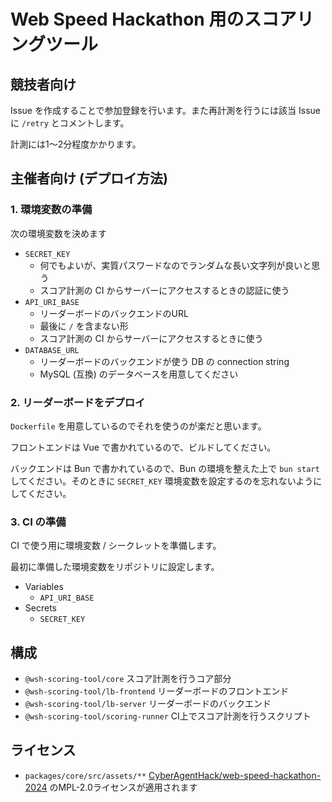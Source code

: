 # Web Speed Hackathon 用のスコアリングツール

## 競技者向け

Issue を作成することで参加登録を行います。また再計測を行うには該当 Issue に `/retry` とコメントします。

計測には1～2分程度かかります。

## 主催者向け (デプロイ方法)

### 1. 環境変数の準備

次の環境変数を決めます

- `SECRET_KEY`
  - 何でもよいが、実質パスワードなのでランダムな長い文字列が良いと思う
  - スコア計測の CI からサーバーにアクセスするときの認証に使う
- `API_URI_BASE`
  - リーダーボードのバックエンドのURL
  - 最後に `/` を含まない形
  - スコア計測の CI からサーバーにアクセスするときに使う
- `DATABASE_URL`
  - リーダーボードのバックエンドが使う DB の connection string
  - MySQL (互換) のデータベースを用意してください

### 2. リーダーボードをデプロイ

`Dockerfile` を用意しているのでそれを使うのが楽だと思います。

フロントエンドは Vue で書かれているので、ビルドしてください。

バックエンドは Bun で書かれているので、Bun の環境を整えた上で `bun start` してください。そのときに `SECRET_KEY` 環境変数を設定するのを忘れないようにしてください。

### 3. CI の準備

CI で使う用に環境変数 / シークレットを準備します。

最初に準備した環境変数をリポジトリに設定します。

- Variables
  - `API_URI_BASE`
- Secrets
  - `SECRET_KEY`

## 構成

- `@wsh-scoring-tool/core` スコア計測を行うコア部分
- `@wsh-scoring-tool/lb-frontend` リーダーボードのフロントエンド
- `@wsh-scoring-tool/lb-server` リーダーボードのバックエンド
- `@wsh-scoring-tool/scoring-runner` CI上でスコア計測を行うスクリプト

## ライセンス

- `packages/core/src/assets/**` [CyberAgentHack/web-speed-hackathon-2024](https://github.com/CyberAgentHack/web-speed-hackathon-2024) のMPL-2.0ライセンスが適用されます
